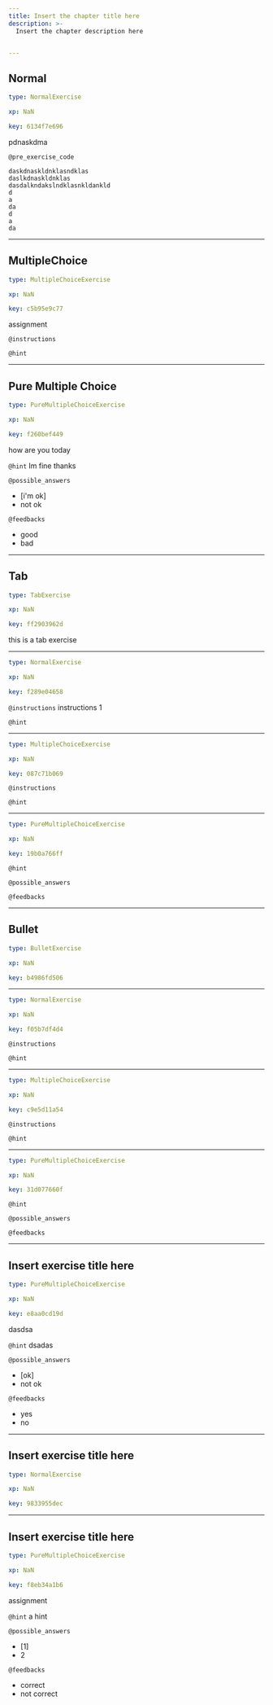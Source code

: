 ```yaml
---
title: Insert the chapter title here
description: >-
  Insert the chapter description here


---
```

## Normal

```yaml
type: NormalExercise

xp: NaN

key: 6134f7e696
```

pdnaskdma



`@pre_exercise_code`
```{undefined}
daskdnaskldnklasndklas
daslkdnaskldnklas
dasdalkndakslndklasnkldankld
d
a
da
d
a
da
```








---
## MultipleChoice

```yaml
type: MultipleChoiceExercise

xp: NaN

key: c5b95e9c77
```

assignment

`@instructions`


`@hint`











---
## Pure Multiple Choice

```yaml
type: PureMultipleChoiceExercise

xp: NaN

key: f260bef449
```

how are you today


`@hint`
Im fine thanks





`@possible_answers`
- [i'm ok]
- not ok

`@feedbacks`
- good
- bad




---
## Tab

```yaml
type: TabExercise

xp: NaN

key: ff2903962d
```

this is a tab exercise











***



```yaml
type: NormalExercise

xp: NaN

key: f289e04658
```



`@instructions`
instructions 1

`@hint`












***



```yaml
type: MultipleChoiceExercise

xp: NaN

key: 087c71b069
```



`@instructions`


`@hint`












***



```yaml
type: PureMultipleChoiceExercise

xp: NaN

key: 19b0a766ff
```




`@hint`






`@possible_answers`


`@feedbacks`






---
## Bullet

```yaml
type: BulletExercise

xp: NaN

key: b4986fd506
```













***



```yaml
type: NormalExercise

xp: NaN

key: f05b7df4d4
```



`@instructions`


`@hint`












***



```yaml
type: MultipleChoiceExercise

xp: NaN

key: c9e5d11a54
```



`@instructions`


`@hint`












***



```yaml
type: PureMultipleChoiceExercise

xp: NaN

key: 31d077660f
```




`@hint`






`@possible_answers`


`@feedbacks`






---
## Insert exercise title here

```yaml
type: PureMultipleChoiceExercise

xp: NaN

key: e8aa0cd19d
```

dasdsa


`@hint`
dsadas





`@possible_answers`
- [ok]
- not ok

`@feedbacks`
- yes
- no




---
## Insert exercise title here

```yaml
type: NormalExercise

xp: NaN

key: 9833955dec
```














---
## Insert exercise title here

```yaml
type: PureMultipleChoiceExercise

xp: NaN

key: f8eb34a1b6
```

assignment


`@hint`
a hint





`@possible_answers`
- [1]
- 2

`@feedbacks`
- correct
- not correct



